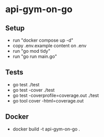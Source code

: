 # api-gym-on-go

## Setup

- run "docker compose up -d"
- copy .env.example content on .env
- run "go mod tidy"
- run "go run main.go"

## Tests

- go test ./test
- go test -cover ./test
- go test -coverprofile=coverage.out ./test
- go tool cover -html=coverage.out


## Docker

 - docker build -t api-gym-on-go .